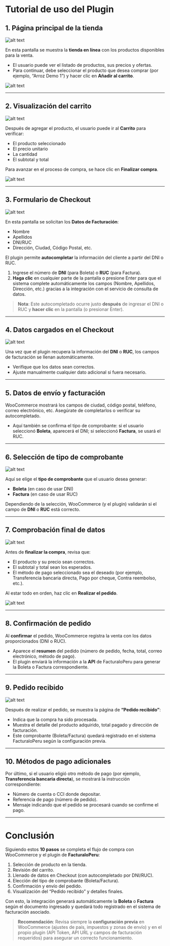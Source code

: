 # Tutorial de uso del Plugin

## 1. Página principal de la tienda 

![alt text](img/plugin-uso.png)

En esta pantalla se muestra la **tienda en línea** con los productos disponibles para la venta.  
- El usuario puede ver el listado de productos, sus precios y ofertas.  
- Para continuar, debe seleccionar el producto que desea comprar (por ejemplo, “Arroz Demo 1”) y hacer clic en **Añadir al carrito**.

![alt text](img/plugin-uso-2.png)

---

## 2. Visualización del carrito 

![alt text](img/plugin-uso-3.png)

Después de agregar el producto, el usuario puede ir al **Carrito** para verificar:  
- El producto seleccionado  
- El precio unitario  
- La cantidad  
- El subtotal y total  

Para avanzar en el proceso de compra, se hace clic en **Finalizar compra**.

![alt text](img/plugin-uso-4.png)

---

## 3. Formulario de Checkout 

![alt text](img/plugin-uso-5.png)

En esta pantalla se solicitan los **Datos de Facturación**:  
- Nombre  
- Apellidos  
- DNI/RUC  
- Dirección, Ciudad, Código Postal, etc.

El plugin permite **autocompletar** la información del cliente a partir del DNI o RUC.  
1. Ingrese el número de **DNI** (para Boleta) o **RUC** (para Factura).  
2. **Haga clic** en cualquier parte de la pantalla o presione Enter para que el sistema complete automáticamente los campos (Nombre, Apellidos, Dirección, etc.) gracias a la integración con el servicio de consulta de datos.

> **Nota**: Este autocompletado ocurre justo **después** de ingresar el DNI o RUC y **hacer clic** en la pantalla (o presionar Enter).

---

## 4. Datos cargados en el Checkout 

![alt text](img/plugin-uso-6.png)

Una vez que el plugin recupera la información del **DNI** o **RUC**, los campos de facturación se llenan automáticamente.  
- Verifique que los datos sean correctos.  
- Ajuste manualmente cualquier dato adicional si fuera necesario.

---

## 5. Datos de envío y facturación 


WooCommerce mostrará los campos de ciudad, código postal, teléfono, correo electrónico, etc. Asegúrate de completarlos o verificar su autocompletado.  
- Aquí también se confirma el tipo de comprobante: si el usuario seleccionó **Boleta**, aparecerá el DNI; si seleccionó **Factura**, se usará el RUC.

---

## 6. Selección de tipo de comprobante 

![alt text](img/plugin-uso-7.png)

Aquí se elige el **tipo de comprobante** que el usuario desea generar:

- **Boleta** (en caso de usar DNI)  
- **Factura** (en caso de usar RUC)

Dependiendo de la selección, WooCommerce (y el plugin) validarán si el campo de **DNI** o **RUC** está correcto.

---

## 7. Comprobación final de datos 

![alt text](img/plugin-uso-8.png)

Antes de **finalizar la compra**, revisa que:  
- El producto y su precio sean correctos.  
- El subtotal y total sean los esperados.  
- El método de pago seleccionado sea el deseado (por ejemplo, Transferencia bancaria directa, Pago por cheque, Contra reembolso, etc.).

Al estar todo en orden, haz clic en **Realizar el pedido**.

![alt text](img/plugin-uso-9.png)

---



## 8. Confirmación de pedido 

Al **confirmar** el pedido, WooCommerce registra la venta con los datos proporcionados (DNI o RUC).  
- Aparece el **resumen** del pedido (número de pedido, fecha, total, correo electrónico, método de pago).  
- El plugin enviará la información a la **API** de FacturaloPeru para generar la Boleta o Factura correspondiente.

---

## 9. Pedido recibido 

![alt text](img/plugin-uso-10.png)


Después de realizar el pedido, se muestra la página de **“Pedido recibido”**:  
- Indica que la compra ha sido procesada.  
- Muestra el detalle del producto adquirido, total pagado y dirección de facturación.  
- Este comprobante (Boleta/Factura) quedará registrado en el sistema FacturaloPeru según la configuración previa.

---

## 10. Métodos de pago adicionales 

Por último, si el usuario eligió otro método de pago (por ejemplo, **Transferencia bancaria directa**), se mostrará la instrucción correspondiente:  
- Número de cuenta o CCI donde depositar.  
- Referencia de pago (número de pedido).  
- Mensaje indicando que el pedido se procesará cuando se confirme el pago.

---

# Conclusión

Siguiendo estos **10 pasos** se completa el flujo de compra con WooCommerce y el plugin de **FacturaloPeru**:  
1. Selección de producto en la tienda.  
2. Revisión del carrito.  
3. Llenado de datos en Checkout (con autocompletado por DNI/RUC).  
4. Elección del tipo de comprobante (Boleta/Factura).  
5. Confirmación y envío del pedido.  
6. Visualización del “Pedido recibido” y detalles finales.

Con esto, la integración generará automáticamente la **Boleta** o **Factura** según el documento ingresado y quedará todo registrado en el sistema de facturación asociado.

> **Recomendación**: Revisa siempre la **configuración previa** en WooCommerce (ajustes de país, impuestos y zonas de envío) y en el propio plugin (API Token, API URL y campos de facturación requeridos) para asegurar un correcto funcionamiento.

